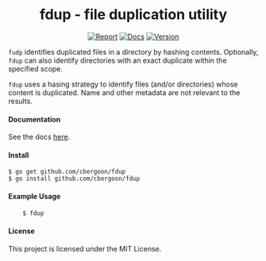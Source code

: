 <h1 align="center">fdup - file duplication utility</h1>
<p align="center">
<a href="https://goreportcard.com/report/github.com/cbergoon/fdup"><img src="https://goreportcard.com/badge/github.com/cbergoon/fdup?1=1" alt="Report"></a>
<a href="https://godoc.org/github.com/cbergoon/fdup"><img src="https://img.shields.io/badge/godoc-reference-brightgreen.svg" alt="Docs"></a>
<a href="#"><img src="https://img.shields.io/badge/version-0.1.0-brightgreen.svg" alt="Version"></a>
</p>

```fudp``` identifies duplicated files in a directory by hashing contents. Optionally, ```fdup``` can also identify directories with an exact duplicate within the 
specified scope. 

```fdup``` uses a hasing strategy to identify files (and/or directories) whose content is duplicated. Name and other metadata are not relevant to the results. 

#### Documentation 

See the docs [here](https://godoc.org/github.com/cbergoon/fdup).

#### Install
```
$ go get github.com/cbergoon/fdup
$ go install github.com/cbergoon/fdup
```

#### Example Usage
```sh
    $ fdup
```

#### License
This project is licensed under the MIT License.